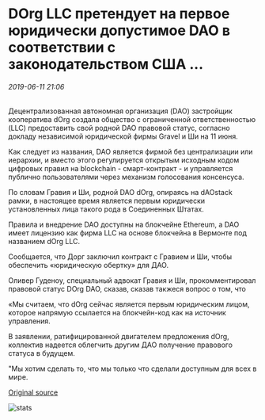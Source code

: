 # DOrg LLC претендует на первое юридически допустимое DAO в соответствии с законодательством США ...

###### 2019-06-11 21:06

Децентрализованная автономная организация (DAO) застройщик кооператива dOrg создала общество с ограниченной ответственностью (LLC) предоставить свой родной DAO правовой статус, согласно докладу независимой юридической фирмы Gravel и Ши на 11 июня.

Как следует из названия, DAO является фирмой без централизации или иерархии, и вместо этого регулируется открытым исходным кодом цифровых правил на blockchain - смарт-контракт - и управляется публично пользователями через механизм голосования консенсуса.

По словам Гравия и Ши, родной DAO dOrg, опираясь на dAOstack рамки, в настоящее время является первым юридически установленных лица такого рода в Соединенных Штатах.

Правила и внедрение DAO доступны на блокчейне Ethereum, а DAO имеет лицензию как фирма LLC на основе блокчейна в Вермонте под названием dOrg LLC.

Сообщается, что Дорг заключил контракт с Гравием и Ши, чтобы обеспечить «юридическую обертку» для ДАО.

Оливер Гуденоу, специальный адвокат Гравия и Ши, прокомментировал правовой статус DOrg DAO, сказав, сказав такжеся вопрос о том, что

«Мы считаем, что dOrg сейчас является первым юридическим лицом, которое напрямую ссылается на блокчейн-код как на источник управления.

В заявлении, ратифицированной двигателем предложения dOrg, коллектив надеется облегчить другим ДАО получение правового статуса в будущем.

"Мы хотим сделать то, что мы только что сделали доступным для всех в мире.

[Original source](https://cointelegraph.com/news/dorg-llc-purports-to-be-first-legally-valid-dao-under-us-law)

![stats](https://c.statcounter.com/11760860/0/a89fa40b/1/ "stats")